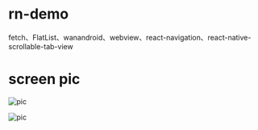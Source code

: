 # rn-demo
fetch、FlatList、wanandroid、webview、react-navigation、react-native-scrollable-tab-view

# screen pic

![pic](screen/pic1.jpg)

![pic](screen/2.jpg)


